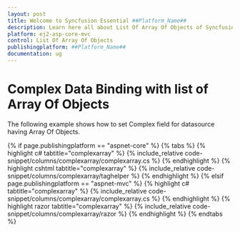 ```yaml
---
layout: post
title: Welcome to Syncfusion Essential ##Platform_Name##
description: Learn here all about List Of Array Of Objects of Syncfusion Essential ##Platform_Name## widgets based on HTML5 and jQuery.
platform: ej2-asp-core-mvc
control: List Of Array Of Objects
publishingplatform: ##Platform_Name##
documentation: ug
---
```



# Complex Data Binding with list of Array Of Objects

The following example shows how to set Complex field for datasource having Array Of Objects.

{% if page.publishingplatform == "aspnet-core" %}
{% tabs %}
{% highlight c# tabtitle="complexarray" %}
{% include_relative code-snippet/columns/complexarray/complexarray.cs %}
{% endhighlight %}
{% highlight cshtml tabtitle="complexarray" %}
{% include_relative code-snippet/columns/complexarray/taghelper %}
{% endhighlight %}
{% elsif page.publishingplatform == "aspnet-mvc" %}
{% highlight c# tabtitle="complexarray" %}
{% include_relative code-snippet/columns/complexarray/complexarray.cs %}
{% endhighlight %}
{% highlight razor tabtitle="complexarray" %}
{% include_relative code-snippet/columns/complexarray/razor %}
{% endhighlight %}
{% endtabs %}

